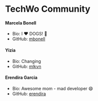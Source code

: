 # TechWo Community

#### Marcela Bonell
- Bio: I :heart: DOGS! :dog:
- GitHub: [mbonell](https://github.com/mbonell)

#### Yizia
- Bio: Changing
- GitHub: [mlkvn](https://github.com/mlkvn)

#### Erendira Garcia
- Bio: Awesome mom - mad developer :smile:
- GitHub: [erendira](https://github.com/erendira)